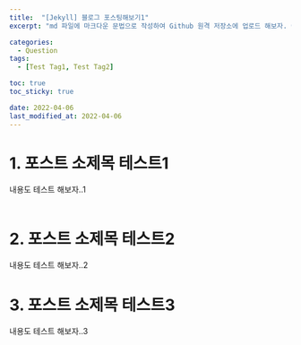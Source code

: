 ```yaml
---
title:  "[Jekyll] 블로그 포스팅해보기1"
excerpt: "md 파일에 마크다운 문법으로 작성하여 Github 원격 저장소에 업로드 해보자. 에디터는 Visual Studio code 사용! 로컬 서버에서 확인도 해보자. "

categories:
  - Question
tags:
  - [Test Tag1, Test Tag2]

toc: true
toc_sticky: true

date: 2022-04-06
last_modified_at: 2022-04-06
---
```

# 1. 포스트 소제목 테스트1
내용도 테스트 해보자..1
<br>
<br>

# 2. 포스트 소제목 테스트2
내용도 테스트 해보자..2


# 3. 포스트 소제목 테스트3
내용도 테스트 해보자..3